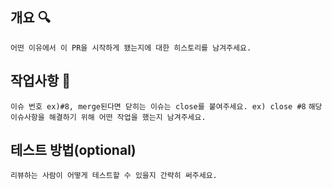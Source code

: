 ## 개요 :mag:

`어떤 이유에서 이 PR을 시작하게 됐는지에 대한 히스토리를 남겨주세요.`

## 작업사항 :memo:

`이슈 번호 ex)#8, merge된다면 닫히는 이슈는 close를 붙여주세요. ex) close #8`
`해당 이슈사항을 해결하기 위해 어떤 작업을 했는지 남겨주세요.`

## 테스트 방법(optional)

`리뷰하는 사람이 어떻게 테스트할 수 있을지 간략히 써주세요.`

